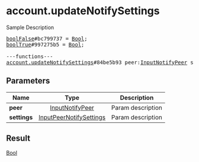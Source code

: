 # account.updateNotifySettings

Sample Description

<pre>
<a href="../constructor/boolFalse">boolFalse</a>#bc799737 = <a href="../type/Bool.md">Bool</a>;
<a href="../constructor/boolTrue">boolTrue</a>#997275b5 = <a href="../type/Bool.md">Bool</a>;

---functions---
<a href="../method/account.updateNotifySettings.md">account.updateNotifySettings</a>#84be5b93 peer:<a href="../type/InputNotifyPeer.md">InputNotifyPeer</a> settings:<a href="../type/InputPeerNotifySettings.md">InputPeerNotifySettings</a> = <a href="../type/Bool.md">Bool</a>;</pre>
## Parameters

| Name | Type | Description |
|------|:----:|-------------|
| **peer** | <a href="../type/InputNotifyPeer.md">InputNotifyPeer</a> | Param description |
| **settings** | <a href="../type/InputPeerNotifySettings.md">InputPeerNotifySettings</a> | Param description |

## Result

<a href="../type/Bool.md">Bool</a>

